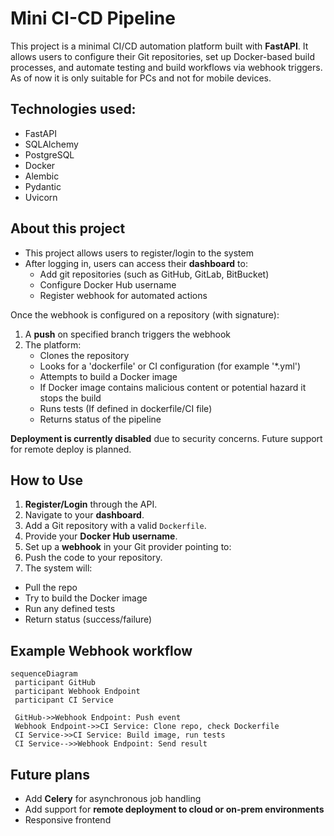 # Mini CI-CD Pipeline
This project is a minimal CI/CD automation platform built with **FastAPI**. It allows users to configure their Git repositories, set up Docker-based build processes, and automate testing and build workflows via webhook triggers.
As of now it is only suitable for PCs and not for mobile devices.
## Technologies used:
- FastAPI
- SQLAlchemy
- PostgreSQL
- Docker
- Alembic
- Pydantic
- Uvicorn

## About this project
- This project allows users to register/login to the system
- After logging in, users can access their **dashboard** to:
    - Add git repositories (such as GitHub, GitLab, BitBucket)
    - Configure Docker Hub username
    - Register webhook for automated actions

Once the webhook is configured on a repository (with signature):
1. A **push** on specified branch triggers the webhook
2. The platform:
    - Clones the repository
    - Looks for a 'dockerfile' or CI configuration (for example '*.yml')
    - Attempts to build a Docker image
    - If Docker image contains malicious content or potential hazard it stops the build
    - Runs tests (If defined in dockerfile/CI file)
    - Returns status of the pipeline

**Deployment is currently disabled** due to security concerns. Future support for remote deploy is planned.

## How to Use

1. **Register/Login** through the API.
2. Navigate to your **dashboard**.
3. Add a Git repository with a valid `Dockerfile`.
4. Provide your **Docker Hub username**.
5. Set up a **webhook** in your Git provider pointing to:
6. Push the code to your repository.
7. The system will:
- Pull the repo
- Try to build the Docker image
- Run any defined tests
- Return status (success/failure)

## Example Webhook workflow

```mermaid
sequenceDiagram
 participant GitHub
 participant Webhook Endpoint
 participant CI Service

 GitHub->>Webhook Endpoint: Push event
 Webhook Endpoint->>CI Service: Clone repo, check Dockerfile
 CI Service->>CI Service: Build image, run tests
 CI Service-->>Webhook Endpoint: Send result
 ```

 ## Future plans
 - Add **Celery** for asynchronous job handling
 - Add support for **remote deployment to cloud or on-prem environments**
 - Responsive frontend
